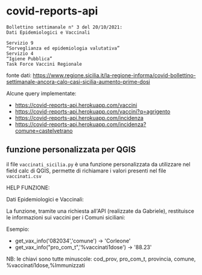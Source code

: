# covid-reports-api

```
Bollettino settimanale n° 3 del 20/10/2021:
Dati Epidemiologici e Vaccinali

Servizio 9
“Sorveglianza ed epidemiologia valutativa”
Servizio 4 
“Igiene Pubblica”
Task Force Vaccini Regionale
```

fonte dati: <https://www.regione.sicilia.it/la-regione-informa/covid-bollettino-settimanale-ancora-calo-casi-sicilia-aumento-prime-dosi>

Alcune query implementate:

- https://covid-reports-api.herokuapp.com/vaccini
- https://covid-reports-api.herokuapp.com/vaccini?q=agrigento
- https://covid-reports-api.herokuapp.com/incidenza
- https://covid-reports-api.herokuapp.com/incidenza?comune=castelvetrano

## funzione personalizzata per QGIS

il file `vaccinati_sicilia.py` è una funzione personalizzata da utilizzare nel field calc di QGIS, permette di richiamare i valori presenti nel file `vaccinati.csv`

HELP FUNZIONE:

Dati Epidemiologici e Vaccinali:

La funzione, tramite una richiesta all'API (realizzate da Gabriele), restituisce le informazioni sui vaccini per i Comuni siciliani:

Esempio: 
- get_vax_info('082034','comune') -> 'Corleone' 
- get_vax_info("pro_com_t",'%vaccinati1dose') -> '88.23'

NB: le chiavi sono tutte minuscole: cod_prov, pro_com_t, provincia, comune, %vaccinati1dose,%Immunizzati
